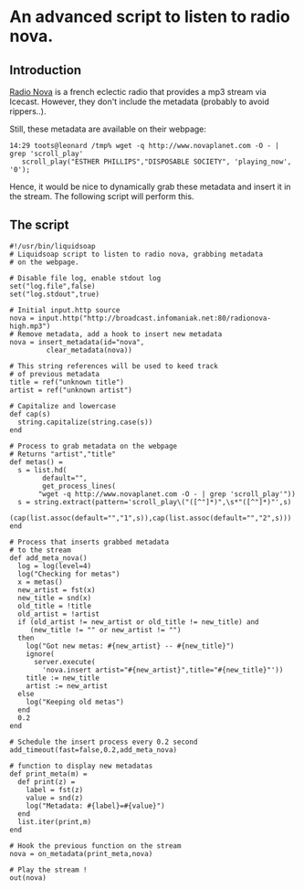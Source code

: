 An advanced script to listen to radio nova.
===========================================
Introduction
------------
[Radio Nova](http://www.novaplanet.com/) is a french eclectic radio that provides a mp3 stream
via Icecast. However, they don't include the metadata (probably to avoid rippers..).

Still, these metadata are available on their webpage:
```
14:29 toots@leonard /tmp% wget -q http://www.novaplanet.com -O - | grep 'scroll_play'
   scroll_play("ESTHER PHILLIPS","DISPOSABLE SOCIETY", 'playing_now', '0');
```

Hence, it would be nice to dynamically grab these metadata and insert it in the stream. The following 
script will perform this.

The script
----------
```liquidsoap
#!/usr/bin/liquidsoap
# Liquidsoap script to listen to radio nova, grabbing metadata
# on the webpage.

# Disable file log, enable stdout log
set("log.file",false)
set("log.stdout",true)

# Initial input.http source
nova = input.http("http://broadcast.infomaniak.net:80/radionova-high.mp3")
# Remove metadata, add a hook to insert new metadata
nova = insert_metadata(id="nova",
         clear_metadata(nova))

# This string references will be used to keed track
# of previous metadata
title = ref("unknown title")
artist = ref("unknown artist")

# Capitalize and lowercase
def cap(s)
  string.capitalize(string.case(s))
end

# Process to grab metadata on the webpage
# Returns "artist","title"
def metas() = 
  s = list.hd(
        default="",
        get_process_lines(
       "wget -q http://www.novaplanet.com -O - | grep 'scroll_play'"))
  s = string.extract(pattern='scroll_play\("([^"]*)",\s*"([^"]*)"',s)
  (cap(list.assoc(default="","1",s)),cap(list.assoc(default="","2",s)))
end

# Process that inserts grabbed metadata
# to the stream
def add_meta_nova()
  log = log(level=4)
  log("Checking for metas")
  x = metas()
  new_artist = fst(x)
  new_title = snd(x)
  old_title = !title
  old_artist = !artist
  if (old_artist != new_artist or old_title != new_title) and 
     (new_title != "" or new_artist != "") 
  then
    log("Got new metas: #{new_artist} -- #{new_title}")
    ignore(
      server.execute(
        'nova.insert artist="#{new_artist}",title="#{new_title}"'))
    title := new_title
    artist := new_artist
  else
    log("Keeping old metas")
  end
  0.2
end

# Schedule the insert process every 0.2 second
add_timeout(fast=false,0.2,add_meta_nova)

# function to display new metadatas
def print_meta(m) = 
  def print(z) = 
    label = fst(z)
    value = snd(z)
    log("Metadata: #{label}=#{value}")
  end
  list.iter(print,m)
end

# Hook the previous function on the stream
nova = on_metadata(print_meta,nova)

# Play the stream !
out(nova)
```


